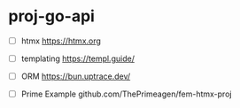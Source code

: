 # proj-go-api

- [ ] htmx
    https://htmx.org

- [ ] templating
    https://templ.guide/

- [ ] ORM
    https://bun.uptrace.dev/

- [ ] Prime Example
    github.com/ThePrimeagen/fem-htmx-proj
